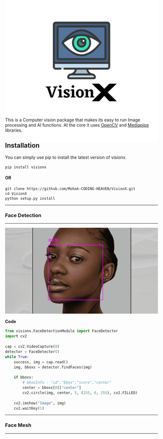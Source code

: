 <p align="center"><img src="Images/VisionX.png" width="512" style="margin:-100px"></p>



This is a Computer vision package that makes its easy to run Image processing and AI functions. At the core it uses [OpenCV](https://github.com/opencv/opencv) and [Mediapipe](https://github.com/google/mediapipe) libraries. 

## Installation
You can simply use pip to install the latest version of visionx.

`pip install visionx`

<h4>OR</h4>

```shell
git clone https://github.com/Mohak-CODING-HEAVEN/VisionX.git
cd VisionX
python setup.py install
```

<hr>

### Face Detection

<hr>

<p align=center><img src="Images/FaceDetection.png"></p>

**Code**

```python
from visionx.FaceDetectionModule import FaceDetector
import cv2

cap = cv2.VideoCapture(0)
detector = FaceDetector()
while True:
    success, img = cap.read()
    img, bboxs = detector.findFaces(img)

    if bboxs:
        # bboxInfo - "id","bbox","score","center"
        center = bboxs[0]["center"]
        cv2.circle(img, center, 5, (255, 0, 255), cv2.FILLED)

    cv2.imshow("Image", img)
    cv2.waitKey(1)
```

<hr>

### Face Mesh

<hr>

